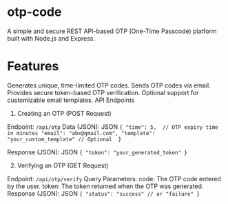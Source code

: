 # otp-code
A simple and secure REST API-based OTP (One-Time Passcode) platform built with Node.js and Express.

# Features
Generates unique, time-limited OTP codes.
Sends OTP codes via email.
Provides secure token-based OTP verification.
Optional support for customizable email templates.
API Endpoints
1. Creating an OTP (POST Request)

Endpoint: `/api/otp`
Data (JSON):
JSON
`{
  "time": 5,  // OTP expiry time in minutes
  "email": "abx@gmail.com",
  "template": "your_custom_template" // Optional 
}`

Response (JSON):
JSON
`{
  "token": "your_generated_token"
}`

2. Verifying an OTP (GET Request)

Endpoint: `/api/otp/verify`
Query Parameters:
code: The OTP code entered by the user.
token: The token returned when the OTP was generated.
Response (JSON):
JSON
`{
  "status": "success" // or "failure"
}`
